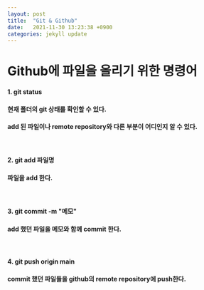 ```yaml
---
layout: post
title:  "Git & Github"
date:   2021-11-30 13:23:38 +0900
categories: jekyll update
---
```

# Github에 파일을 올리기 위한 명령어
#### 1. git status
#### 현재 폴더의 git 상태를 확인할 수 있다.
#### add 된 파일이나 remote repository와 다른 부분이 어디인지 알 수 있다.
<br>

#### 2. git add 파일명
#### 파일을 add 한다.
<br>

#### 3. git commit -m "메모"
#### add 했던 파일을 메모와 함께 commit 한다.
<br>

#### 4. git push origin main
#### commit 했던 파일들을 github의 remote repository에 push한다.
